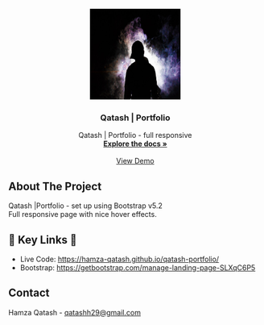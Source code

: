 <!-- PROJECT LOGO -->
<br />
<div align="center">
    <a target="_blank" href="https://hamza-qatash.github.io/qatash-portfolio/">
        <img src="./assets/images/person.jpg" alt="Logo" width="180" height="180">
    </a>
  <h3 align="center">Qatash | Portfolio</h3>

  <p align="center">
    Qatash | Portfolio - full responsive
    <br />
    <a href="https://github.com/Hamza-Qatash/qatash-portfolio"><strong>Explore the docs »</strong></a>
    <br />
    <br />
    <a href="https://hamza-qatash.github.io/qatash-portfolio/">View Demo</a>
  </p>
</div>

<!-- ABOUT THE PROJECT -->

## About The Project

Qatash |Portfolio - set up using Bootstrap v5.2
<br />
Full responsive page with nice hover effects.

## 🔗 Key Links 🔗

- Live Code: https://hamza-qatash.github.io/qatash-portfolio/
- Bootstrap: https://getbootstrap.com/manage-landing-page-SLXqC6P5
<!-- CONTACT -->

## Contact

Hamza Qatash - qatashh29@gmail.com
